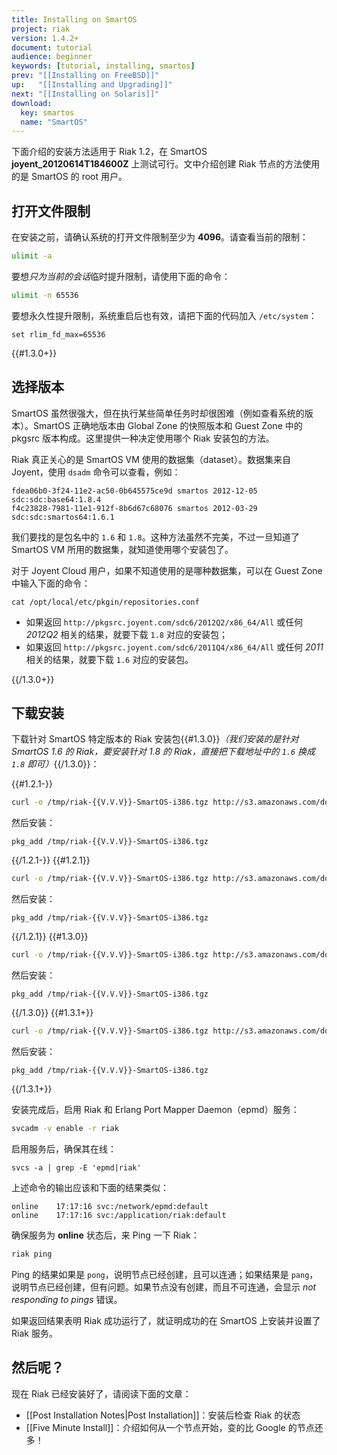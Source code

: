 ```yaml
---
title: Installing on SmartOS
project: riak
version: 1.4.2+
document: tutorial
audience: beginner
keywords: [tutorial, installing, smartos]
prev: "[[Installing on FreeBSD]]"
up:   "[[Installing and Upgrading]]"
next: "[[Installing on Solaris]]"
download:
  key: smartos
  name: "SmartOS"
---
```


下面介绍的安装方法适用于 Riak 1.2，在 SmartOS <strong>joyent_20120614T184600Z</strong> 上测试可行。文中介绍创建 Riak 节点的方法使用的是 SmartOS 的 root 用户。

## 打开文件限制

在安装之前，请确认系统的打开文件限制至少为 **4096**。请查看当前的限制：

```bash
ulimit -a
```

要想*只为当前的会话*临时提升限制，请使用下面的命令：

```bash
ulimit -n 65536
```

要想永久性提升限制，系统重启后也有效，请把下面的代码加入 `/etc/system`：

```text
set rlim_fd_max=65536
```

{{#1.3.0+}}

## 选择版本

SmartOS 虽然很强大，但在执行某些简单任务时却很困难（例如查看系统的版本）。SmartOS 正确地版本由 Global Zone 的快照版本和 Guest Zone 中的 pkgsrc 版本构成。这里提供一种决定使用哪个 Riak 安装包的方法。

Riak 真正关心的是 SmartOS VM 使用的数据集（dataset）。数据集来自 Joyent，使用 `dsadm` 命令可以查看，例如：

```
fdea06b0-3f24-11e2-ac50-0b645575ce9d smartos 2012-12-05 sdc:sdc:base64:1.8.4
f4c23828-7981-11e1-912f-8b6d67c68076 smartos 2012-03-29 sdc:sdc:smartos64:1.6.1
```

我们要找的是包名中的 `1.6` 和 `1.8`。这种方法虽然不完美，不过一旦知道了 SmartOS VM 所用的数据集，就知道使用哪个安装包了。

对于 Joyent Cloud 用户，如果不知道使用的是哪种数据集，可以在 Guest Zone 中输入下面的命令：

```
cat /opt/local/etc/pkgin/repositories.conf
```

* 如果返回 `http://pkgsrc.joyent.com/sdc6/2012Q2/x86_64/All` 或任何 *2012Q2* 相关的结果，就要下载 `1.8` 对应的安装包；
* 如果返回 `http://pkgsrc.joyent.com/sdc6/2011Q4/x86_64/All` 或任何 *2011* 相关的结果，就要下载 `1.6` 对应的安装包。

{{/1.3.0+}}

## 下载安装

下载针对 SmartOS 特定版本的 Riak 安装包{{#1.3.0}}*（我们安装的是针对 SmartOS 1.6 的 Riak，要安装针对 1.8 的 Riak，直接把下载地址中的 `1.6` 换成 `1.8` 即可）*{{/1.3.0}}：

{{#1.2.1-}}

```bash
curl -o /tmp/riak-{{V.V.V}}-SmartOS-i386.tgz http://s3.amazonaws.com/downloads.basho.com/riak/{{V.V}}/{{V.V.V}}/smartos/11/riak-{{V.V.V}}-SmartOS-i386.tgz
```

然后安装：

```
pkg_add /tmp/riak-{{V.V.V}}-SmartOS-i386.tgz
```

{{/1.2.1-}}
{{#1.2.1}}

```bash
curl -o /tmp/riak-{{V.V.V}}-SmartOS-i386.tgz http://s3.amazonaws.com/downloads.basho.com/riak/{{V.V}}/{{V.V.V}}/smartos/11/riak-{{V.V.V}}-SmartOS-i386.tgz
```

然后安装：

```
pkg_add /tmp/riak-{{V.V.V}}-SmartOS-i386.tgz
```

{{/1.2.1}}
{{#1.3.0}}

```bash
curl -o /tmp/riak-{{V.V.V}}-SmartOS-i386.tgz http://s3.amazonaws.com/downloads.basho.com/riak/{{V.V}}/{{V.V.V}}/smartos/1.6/riak-{{V.V.V}}-SmartOS-i386.tgz
```

然后安装：

```
pkg_add /tmp/riak-{{V.V.V}}-SmartOS-i386.tgz
```

{{/1.3.0}}
{{#1.3.1+}}

```bash
curl -o /tmp/riak-{{V.V.V}}-SmartOS-i386.tgz http://s3.amazonaws.com/downloads.basho.com/riak/{{V.V}}/{{V.V.V}}/smartos/1.8/riak-{{V.V.V}}-SmartOS-i386.tgz
```

然后安装：

```
pkg_add /tmp/riak-{{V.V.V}}-SmartOS-i386.tgz
```

{{/1.3.1+}}

安装完成后，启用 Riak 和 Erlang Port Mapper Daemon（epmd）服务：

```bash
svcadm -v enable -r riak
```

启用服务后，确保其在线：

```
svcs -a | grep -E 'epmd|riak'
```

上述命令的输出应该和下面的结果类似：

```text
online    17:17:16 svc:/network/epmd:default
online    17:17:16 svc:/application/riak:default
```

确保服务为 **online** 状态后，来 Ping 一下 Riak：

```bash
riak ping
```

Ping 的结果如果是 `pong`，说明节点已经创建，且可以连通；如果结果是 `pang`，说明节点已经创建，但有问题。如果节点没有创建，而且不可连通，会显示 *not responding to pings* 错误。

如果返回结果表明 Riak 成功运行了，就证明成功的在 SmartOS 上安装并设置了 Riak 服务。

## 然后呢？

现在 Riak 已经安装好了，请阅读下面的文章：

-   [[Post Installation Notes|Post Installation]]：安装后检查 Riak 的状态
-   [[Five Minute Install]]：介绍如何从一个节点开始，变的比 Google 的节点还多！
